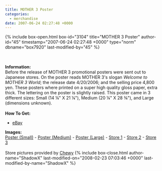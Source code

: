 ```yaml
---
title: MOTHER 3 Poster
categories:
  - merchandise
date: 2007-06-24 02:27:48 +0000
---
```

{% include box-open.html box-id="3104" title="MOTHER 3 Poster" author-id="45" timestamp="2007-06-24 02:27:48 +0000" type="norm" dbname="box7920" last-modified-by="45" %}
	<center>
	<imgalphapng src="/merchandise/images/m3poster_title.png" width="220" height="380" border="0" alt="MOTHER 3 Poster" />
	</center>
	<br /><br />
	<b>Information:</b>
	<br />
	Before the release of MOTHER 3 promotional posters were sent out to Japanese stores. 
	On the poster reads MOTHER 3's slogan <i>Welcome to MOTHER 3 World</i>; the release date 
	4/20/2006; and the selling price 4,800 yen. These posters where printed on a super 
	high quality gloss paper, extra thick. The lettering on the poster is slightly raised. 
	This poster came in 3 different sizes: Small (14 ¼" X 21 ¼"), Medium (20 ¼" X 28 ¾"), 
	and Large (dimensions unknown).
	<br /><br />
	<b>How To Get:</b>
	<br />
	<ul>
	<li><a href="http://www.ebay.com">eBay</a></li>
	</ul>
	<b>Images:</b>
	<br />
	<a href="/merchandise/images/m3poster_small.jpg">Poster (Small)</a> - <a href="/merchandise/images/m3poster_medium.jpg">Poster (Medium)</a> - <a href="/merchandise/images/m3poster_large.jpg">Poster (Large)</a> - 
	<a href="/merchandise/images/m3poster_store1.jpg">Store 1</a> - <a href="/merchandise/images/m3poster_store2.jpg">Store 2</a> - <a href="/merchandise/images/m3poster_store3.jpg">Store 3</a>
	<br /><br />Store pictures provided by <a href="http://forum.starmen.net/?t=usrinfo&id=338">Chewy</a>
{% include box-close.html author-name="ShadowX" last-modified-on="2008-02-23 07:03:46 +0000" last-modified-by-name="ShadowX" %}
